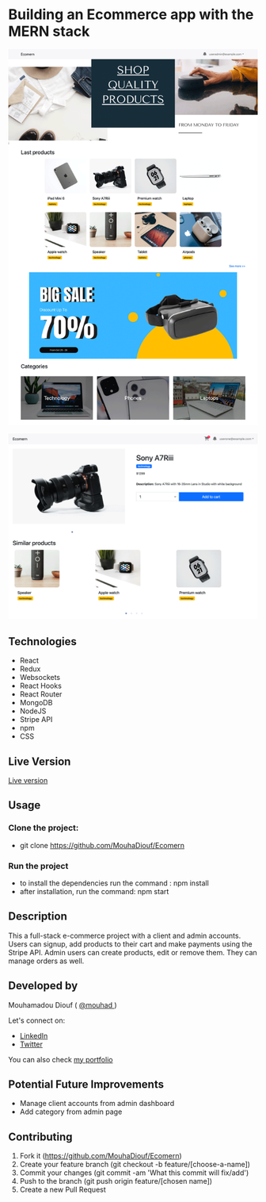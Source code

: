 # Building an Ecommerce app with the MERN stack

![screenshot](./src/pictures/home-page-screenshot.png)

![screenshot](./src/pictures/product-page.png)

## Technologies

-   React
-   Redux
-   Websockets
-   React Hooks
-   React Router
-   MongoDB
-   NodeJS
-   Stripe API
-   npm
-   CSS

## Live Version

<a href="https://ecomerce-mo.netlify.app/" target="_blank" > Live version </a>

## Usage

### Clone the project:

-   git clone https://github.com/MouhaDiouf/Ecomern

### Run the project

-   to install the dependencies run the command : npm install
-   after installation, run the command: npm start

## Description

This a full-stack e-commerce project with a client and admin accounts. Users can signup, add products to their cart and make payments using the Stripe API. Admin users can create products, edit or remove them. They can manage orders as well.

## Developed by

Mouhamadou Diouf ( <a href="https://github.com/MouhaDiouf"> @mouhad </a>)

Let's connect on:

-   <a href="https://www.linkedin.com/in/mouha-diouf/" target="_blank" > LinkedIn </a>
-   <a href="https://twitter.com/mouhamadiouf" target="_blank"> Twitter</a>

You can also check <a href="https://mouhadiouf.com/" target="_blank"> my portfolio </a>

## Potential Future Improvements

-   Manage client accounts from admin dashboard
-   Add category from admin page

## Contributing

1. Fork it (https://github.com/MouhaDiouf/Ecomern)
2. Create your feature branch (git checkout -b feature/[choose-a-name])
3. Commit your changes (git commit -am 'What this commit will fix/add')
4. Push to the branch (git push origin feature/[chosen name])
5. Create a new Pull Request
